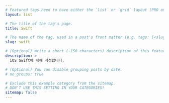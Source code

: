 ```yaml
---
# Featured tags need to have either the `list` or `grid` layout (PRO only).
layout: list

# The title of the tag's page.
title: Swift

# The name of the tag, used in a post's front matter (e.g. tags: [<slug>]).
slug: swift

# (Optional) Write a short (~150 characters) description of this featured tag.
description: >
  iOS Swift에 대해 작성합니다.

# (Optional) You can disable grouping posts by date.
# no_groups: true

# Exclude this example category from the sitemap.
# DON'T USE THIS SETTING IN YOUR CATEGORIES!
sitemap: false
---
```

